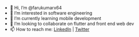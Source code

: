 - 👋 Hi, I’m @farukumarx64
- 👀 I’m interested in software engineering
- 🌱 I’m currently learning mobile development
- 💞️ I’m looking to collaborate on flutter and front end web dev
- 📫 How to reach me: <a href="https://www.linkedin.com/in/faruk-umar-224565194/" target="_blank">LinkedIn</a> | <a href="https://twitter.com/farukumar_" target="_blank">Twitter</a>

<!---
farukumarx64/farukumarx64 is a ✨ special ✨ repository because its `README.md` (this file) appears on your GitHub profile.
You can click the Preview link to take a look at your changes.
--->
